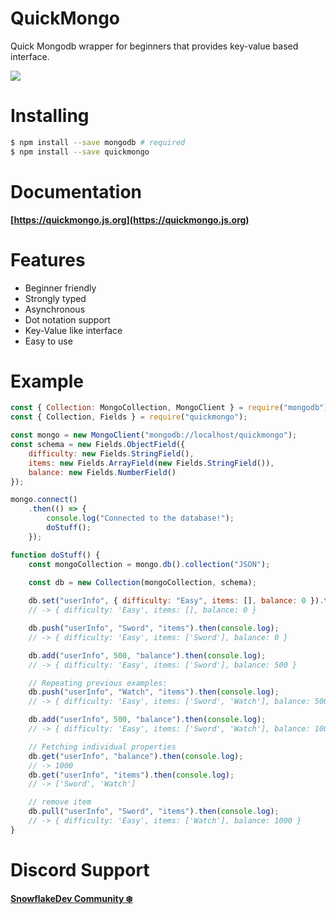 # QuickMongo

Quick Mongodb wrapper for beginners that provides key-value based interface.

![](https://camo.githubusercontent.com/ee0b303561b8c04223d4f469633e2088968cf514f0f6901c729331c462a32f10/68747470733a2f2f63646e2e646973636f72646170702e636f6d2f6174746163686d656e74732f3739333638393539323431343939343436362f3833323039343438363834353834393631302f6c6f676f2e37393539646231325f35302e706e67)

# Installing

```bash
$ npm install --save mongodb # required
$ npm install --save quickmongo
```

# Documentation
**[https://quickmongo.js.org](https://quickmongo.js.org)**

# Features
- Beginner friendly
- Strongly typed
- Asynchronous
- Dot notation support
- Key-Value like interface
- Easy to use

# Example

```js
const { Collection: MongoCollection, MongoClient } = require("mongodb");
const { Collection, Fields } = require("quickmongo");

const mongo = new MongoClient("mongodb://localhost/quickmongo");
const schema = new Fields.ObjectField({
    difficulty: new Fields.StringField(),
    items: new Fields.ArrayField(new Fields.StringField()),
    balance: new Fields.NumberField()
});

mongo.connect()
    .then(() => {
        console.log("Connected to the database!");
        doStuff();
    });

function doStuff() {
    const mongoCollection = mongo.db().collection("JSON");

    const db = new Collection(mongoCollection, schema);
    
    db.set("userInfo", { difficulty: "Easy", items: [], balance: 0 }).then(console.log);
    // -> { difficulty: 'Easy', items: [], balance: 0 }

    db.push("userInfo", "Sword", "items").then(console.log);
    // -> { difficulty: 'Easy', items: ['Sword'], balance: 0 }

    db.add("userInfo", 500, "balance").then(console.log);
    // -> { difficulty: 'Easy', items: ['Sword'], balance: 500 }

    // Repeating previous examples:
    db.push("userInfo", "Watch", "items").then(console.log);
    // -> { difficulty: 'Easy', items: ['Sword', 'Watch'], balance: 500 }

    db.add("userInfo", 500, "balance").then(console.log);
    // -> { difficulty: 'Easy', items: ['Sword', 'Watch'], balance: 1000 }

    // Fetching individual properties
    db.get("userInfo", "balance").then(console.log);
    // -> 1000
    db.get("userInfo", "items").then(console.log);
    // -> ['Sword', 'Watch']

    // remove item
    db.pull("userInfo", "Sword", "items").then(console.log);
    // -> { difficulty: 'Easy', items: ['Watch'], balance: 1000 }
}
```

# Discord Support
**[SnowflakeDev Community ❄️](https://snowflakedev.org/discord)**
